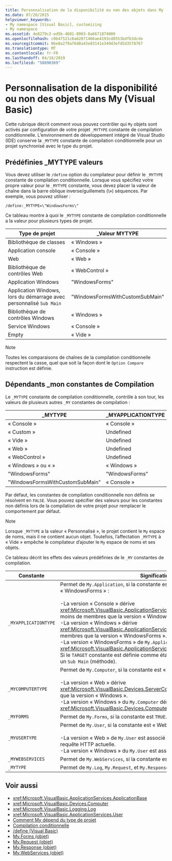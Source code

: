 ```yaml
---
title: Personnalisation de la disponibilité ou non des objets dans My (Visual Basic)
ms.date: 07/20/2015
helpviewer_keywords:
- My namespace [Visual Basic], customizing
- My namespace
ms.assetid: 4e8279c2-ed5b-4681-8903-8a6671874000
ms.openlocfilehash: c0b47521c6a62071466ae4193cd8553bdfb3dcde
ms.sourcegitcommit: 0be8a279af6d8a43e03141e349d3efd5d35f8767
ms.translationtype: MT
ms.contentlocale: fr-FR
ms.lasthandoff: 04/18/2019
ms.locfileid: "58890369"
---
```

# <a name="customizing-which-objects-are-available-in-my-visual-basic"></a>Personnalisation de la disponibilité ou non des objets dans My (Visual Basic)

Cette rubrique décrit comment vous pouvez contrôler qui `My` objets sont activés par configuration de votre projet `_MYTYPE` constante de compilation conditionnelle. L’environnement de développement intégré de Visual Studio (IDE) conserve la `_MYTYPE` constante de compilation conditionnelle pour un projet synchronisé avec le type du projet.  
  
## <a name="predefined-mytype-values"></a>Prédéfinies \_MYTYPE valeurs  

Vous devez utiliser le `/define` option du compilateur pour définir le `_MYTYPE` constante de compilation conditionnelle. Lorsque vous spécifiez votre propre valeur pour le `_MYTYPE` constante, vous devez placer la valeur de chaîne dans la barre oblique inverse/guillemets (\\») séquences. Par exemple, vous pouvez utiliser :  
  
```  
/define:_MYTYPE=\"WindowsForms\"  
```  
  
 Ce tableau montre à quoi le `_MYTYPE` constante de compilation conditionnelle a la valeur pour plusieurs types de projet.  
  
|Type de projet|\_Valeur MYTYPE|  
|------------------|--------------------|  
|Bibliothèque de classes|« Windows »|  
|Application console|« Console »|  
|Web|« Web »|  
|Bibliothèque de contrôles Web|« WebControl »|  
|Application Windows|"WindowsForms"|  
|Application Windows, lors du démarrage avec personnalisé `Sub Main`|"WindowsFormsWithCustomSubMain"|  
|Bibliothèque de contrôles Windows|« Windows »|  
|Service Windows|« Console »|  
|Empty|« Vide »|  
  
> [!NOTE]
> Toutes les comparaisons de chaînes de la compilation conditionnelle respectent la casse, quel que soit la façon dont le `Option Compare` instruction est définie.  
  
## <a name="dependent-my-compilation-constants"></a>Dépendants \_mon constantes de Compilation  

Le `_MYTYPE` constante de compilation conditionnelle, contrôle à son tour, les valeurs de plusieurs autres `_MY` constantes de compilation :  
  
|\_MYTYPE|\_MYAPPLICATIONTYPE|\_MYCOMPUTERTYPE|\_MYFORMS|\_MYUSERTYPE|\_MYWEBSERVICES|  
|--------------|-------------------------|----------------------|---------------|------------------|---------------------|  
|« Console »|« Console »|« Windows »|Undefined|« Windows »|TRUE|  
|« Custom »|Undefined|Undefined|Undefined|Undefined|Undefined|  
|« Vide »|Undefined|Undefined|Undefined|Undefined|Undefined|  
|« Web »|Undefined|« Web »|FALSE|« Web »|FALSE|  
|« WebControl »|Undefined|« Web »|FALSE|« Web »|TRUE|  
|« Windows » ou « »|« Windows »|« Windows »|Undefined|« Windows »|TRUE|  
|"WindowsForms"|"WindowsForms"|« Windows »|TRUE|« Windows »|TRUE|  
|"WindowsFormsWithCustomSubMain"|« Console »|« Windows »|TRUE|« Windows »|TRUE|  
  
 Par défaut, les constantes de compilation conditionnelle non définis se résolvent en `FALSE`. Vous pouvez spécifier des valeurs pour les constantes non définis lors de la compilation de votre projet pour remplacer le comportement par défaut.  
  
> [!NOTE]
> Lorsque `_MYTYPE` a la valeur « Personnalisé », le projet contient le `My` espace de noms, mais il ne contient aucun objet. Toutefois, l’affectation `_MYTYPE` à « Vide » empêche le compilateur d’ajouter le `My` espace de noms et ses objets.  
  
 Ce tableau décrit les effets des valeurs prédéfinies de le `_MY` constantes de compilation.  
  
|Constante|Signification|  
|--------------|-------------|  
|`_MYAPPLICATIONTYPE`|Permet de `My.Application`, si la constante est « Console », Windows, » ou « WindowsForms » :<br /><br /> -La version « Console » dérive <xref:Microsoft.VisualBasic.ApplicationServices.ConsoleApplicationBase>. et a moins de membres que la version « Windows ».<br />-La version « Windows » dérive <xref:Microsoft.VisualBasic.ApplicationServices.ApplicationBase>.et a moins de membres que la version « WindowsForms ».<br />-La version « WindowsForms » de `My.Application` dérive <xref:Microsoft.VisualBasic.ApplicationServices.WindowsFormsApplicationBase>. Si le `TARGET` constante est définie comme étant « winexe », puis la classe inclut un `Sub Main` (méthode).|  
|`_MYCOMPUTERTYPE`|Permet de `My.Computer`, si la constante est « Web » ou « Windows » :<br /><br /> -La version « Web » dérive <xref:Microsoft.VisualBasic.Devices.ServerComputer>, et a moins de membres que la version « Windows ».<br />-La version « Windows » du `My.Computer` dérive <xref:Microsoft.VisualBasic.Devices.Computer>.|  
|`_MYFORMS`|Permet de `My.Forms`, si la constante est `TRUE`.|  
|`_MYUSERTYPE`|Permet de `My.User`, si la constante est « Web » ou « Windows » :<br /><br /> -La version « Web » de `My.User` est associé à l’identité de l’utilisateur de la requête HTTP actuelle.<br />-La version « Windows » du `My.User` est associé au principal actuel du thread.|  
|`_MYWEBSERVICES`|Permet de `My.WebServices`, si la constante est `TRUE`.|  
|`_MYTYPE`|Permet de `My.Log`, `My.Request`, et `My.Response`, si la constante est « Web ».|  
  
## <a name="see-also"></a>Voir aussi

- <xref:Microsoft.VisualBasic.ApplicationServices.ApplicationBase>
- <xref:Microsoft.VisualBasic.Devices.Computer>
- <xref:Microsoft.VisualBasic.Logging.Log>
- <xref:Microsoft.VisualBasic.ApplicationServices.User>
- [Comment My dépend du type de projet](../../../visual-basic/developing-apps/development-with-my/how-my-depends-on-project-type.md)
- [Compilation conditionnelle](../../../visual-basic/programming-guide/program-structure/conditional-compilation.md)
- [/define (Visual Basic)](../../../visual-basic/reference/command-line-compiler/define.md)
- [My.Forms (objet)](../../../visual-basic/language-reference/objects/my-forms-object.md)
- [My.Request (objet)](../../../visual-basic/language-reference/objects/my-request-object.md)
- [My.Response (objet)](../../../visual-basic/language-reference/objects/my-response-object.md)
- [My.WebServices (objet)](../../../visual-basic/language-reference/objects/my-webservices-object.md)
